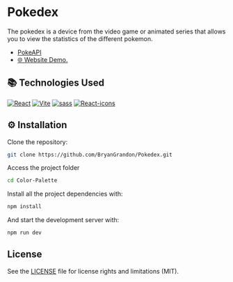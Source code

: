 # Pokedex

The pokedex is a device from the video game or animated series that allows you to view the statistics of the different pokemon.

- [PokeAPI](https://pokeapi.co/)
- [🌐 Website Demo.](https://bryangrandon.github.io/Pokedex/)

## 📚 Technologies Used

[![React](https://img.shields.io/badge/React-61DAFB?style=flat&logo=react&logoColor=black)](https://react.dev/)
[![Vite](https://img.shields.io/badge/Vite-646CFF?logo=vite&logoColor=fff)](https://vite.dev/)
[![sass](https://img.shields.io/badge/Sass-CC6699?style=flat&logo=sass&logoColor=white)](https://sass-lang.com/)
[![React-icons](https://img.shields.io/badge/React_icons-2D3136.svg?style=flat&logo=react&logoColor=white)](https://www.npmjs.com/package/react-icons)

## ⚙️ Installation

Clone the repository:

```bash
git clone https://github.com/BryanGrandon/Pokedex.git
```

Access the project folder

```bash
cd Color-Palette
```

Install all the project dependencies with:

```bash
npm install
```

And start the development server with:

```bash
npm run dev
```

## License

See the [LICENSE](/LICENSE.MD) file for license rights and limitations (MIT).
